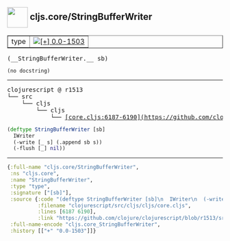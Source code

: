 ## <img width="48px" valign="middle" src="http://i.imgur.com/Hi20huC.png"> cljs.core/StringBufferWriter

 <table border="1">
<tr>
<td>type</td>
<td><a href="https://github.com/cljsinfo/api-refs/tree/0.0-1503"><img valign="middle" alt="[+] 0.0-1503" src="https://img.shields.io/badge/+-0.0--1503-lightgrey.svg"></a> </td>
</tr>
</table>

 <samp>
(__StringBufferWriter.__ sb)<br>
</samp>

```
(no docstring)
```

---

 <pre>
clojurescript @ r1513
└── src
    └── cljs
        └── cljs
            └── <ins>[core.cljs:6187-6190](https://github.com/clojure/clojurescript/blob/r1513/src/cljs/cljs/core.cljs#L6187-L6190)</ins>
</pre>

```clj
(deftype StringBufferWriter [sb]
  IWriter
  (-write [_ s] (.append sb s))
  (-flush [_] nil))
```


---

```clj
{:full-name "cljs.core/StringBufferWriter",
 :ns "cljs.core",
 :name "StringBufferWriter",
 :type "type",
 :signature ["[sb]"],
 :source {:code "(deftype StringBufferWriter [sb]\n  IWriter\n  (-write [_ s] (.append sb s))\n  (-flush [_] nil))",
          :filename "clojurescript/src/cljs/cljs/core.cljs",
          :lines [6187 6190],
          :link "https://github.com/clojure/clojurescript/blob/r1513/src/cljs/cljs/core.cljs#L6187-L6190"},
 :full-name-encode "cljs.core_StringBufferWriter",
 :history [["+" "0.0-1503"]]}

```
